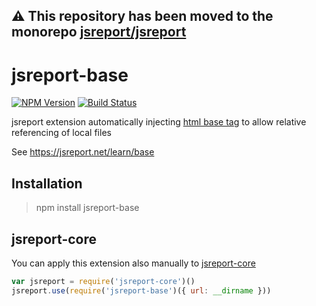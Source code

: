 **⚠️ This repository has been moved to the monorepo [jsreport/jsreport](https://github.com/jsreport/jsreport)**
--

# jsreport-base

[![NPM Version](http://img.shields.io/npm/v/jsreport-base.svg?style=flat-square)](https://npmjs.com/package/jsreport-base)
[![Build Status](https://travis-ci.org/jsreport/jsreport-base.png?branch=master)](https://travis-ci.org/jsreport/jsreport-base)

jsreport extension automatically injecting [html base tag](https://www.tutorialspoint.com/html/html_base_tag.htm) to allow relative referencing of local files

See https://jsreport.net/learn/base

## Installation
> npm install jsreport-base

## jsreport-core
You can apply this extension also manually to [jsreport-core](https://github.com/jsreport/jsreport-core)

```js
var jsreport = require('jsreport-core')()
jsreport.use(require('jsreport-base')({ url: __dirname }))
```
